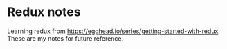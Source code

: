 # Redux notes
Learning redux from https://egghead.io/series/getting-started-with-redux. These are my notes for future reference.